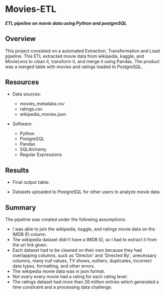 # Movies-ETL

#### *ETL pipeline on movie data using Python and postgreSQL*

## Overview
This project consisted on a automated Extraction, Transformation and Load pipeline. This ETL extracted movie data from wikipedia, kaggle, and MovieLens to clean it, transform it, and merge it using Pandas. The product was a merged table with movies and ratings loaded to PostgreSQL. 

## Resources
- Data sources:
  - movies_metadata.csv
  - ratings.csv
  - wikipedia_movies.json

- Software:
  - Python
  - PostgreSQL
  - Pandas
  - SQLAlchemy
  - Regular Expressions 

## Results
- Final output table: 

- Datasets uploaded to PostgreSQL for other users to analyze movie data



## Summary
The pipeline was created under the following assumptions:
- I was able to join the wikipedia, kaggle, and ratings movie data on the IMDB ID column.
- The wikipedia dataset didn't have a IMDB ID, so I had to extract it from the url link given. 
- Each dataset had to be cleaned on their own because they had overlapping columns, suck as 'Director' and 'Directed By', unecessary columns, many null values, TV shows, outliers, duplicates, incorrect data types, formatting, and other errors. 
- The wikipedia movie data was in json format. 
- Not every every movie had a rating for each rating level. 
- The ratings dataset had more than 26 million entries which generated a time constraint and a processing data challenge.



